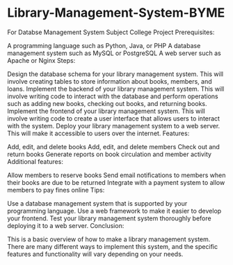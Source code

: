 # Library-Management-System-BYME
For Databse Management System Subject College Project 
Prerequisites:

A programming language such as Python, Java, or PHP
A database management system such as MySQL or PostgreSQL
A web server such as Apache or Nginx
Steps:

Design the database schema for your library management system. This will involve creating tables to store information about books, members, and loans.
Implement the backend of your library management system. This will involve writing code to interact with the database and perform operations such as adding new books, checking out books, and returning books.
Implement the frontend of your library management system. This will involve writing code to create a user interface that allows users to interact with the system.
Deploy your library management system to a web server. This will make it accessible to users over the internet.
Features:

Add, edit, and delete books
Add, edit, and delete members
Check out and return books
Generate reports on book circulation and member activity
Additional features:

Allow members to reserve books
Send email notifications to members when their books are due to be returned
Integrate with a payment system to allow members to pay fines online
Tips:

Use a database management system that is supported by your programming language.
Use a web framework to make it easier to develop your frontend.
Test your library management system thoroughly before deploying it to a web server.
Conclusion:

This is a basic overview of how to make a library management system. There are many different ways to implement this system, and the specific features and functionality will vary depending on your needs.

